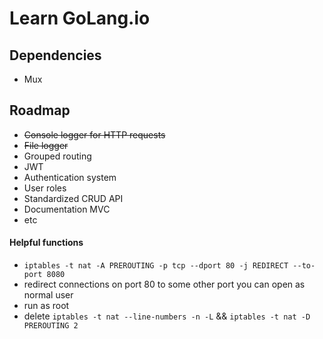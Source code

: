 # Learn GoLang.io

## Dependencies

- Mux

## Roadmap

- ~~Console logger for HTTP requests~~
- ~~File logger~~
- Grouped routing
- JWT
- Authentication system
- User roles
- Standardized CRUD API
- Documentation MVC
- etc

#### Helpful functions

- `iptables -t nat -A PREROUTING -p tcp --dport 80 -j REDIRECT --to-port 8080`
- redirect connections on port 80 to some other port you can open as normal user
- run as root
- delete `iptables -t nat --line-numbers -n -L` && `iptables -t nat -D PREROUTING 2`
